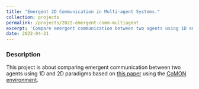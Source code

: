 ```yaml
---
title: "Emergent 2D Communication in Multi-agent Systems."
collection: projects
permalink: /projects/2022-emergent-comm-multiagent
excerpt: 'Compare emergent communication between two agents using 1D and 2D paradigms.'
date: 2022-04-21
---
```


### Description
This project is about comparing emergent communication between two agents using 1D and 2D paradigms based on [this paper](https://arxiv.org/pdf/2110.05769.pdf) using the [CoMON environment](https://github.com/saimwani/CoMON).